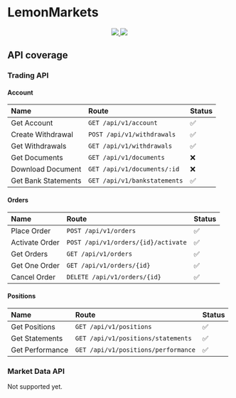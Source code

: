 # LemonMarkets

<p align="center">
  <a href="https://github.com/MarcMogdanz/LemonMarkets/actions/workflows/ci.yml">
    <img src="https://github.com/MarcMogdanz/LemonMarkets/actions/workflows/ci.yml/badge.svg" />
  </a>
  <a href="https://github.com/MarcMogdanz/LemonMarkets/actions/workflows/examples.yml">
    <img src="https://github.com/MarcMogdanz/LemonMarkets/actions/workflows/examples.yml/badge.svg" />
  </a>
</p>

## API coverage

### Trading API

#### Account

| Name                | Route                        | Status |
| :------------------ | :--------------------------- | :----- |
| Get Account         | `GET /api/v1/account`        | ✅     |
| Create Withdrawal   | `POST /api/v1/withdrawals`   | ✅     |
| Get Withdrawals     | `GET /api/v1/withdrawals`    | ✅     |
| Get Documents       | `GET /api/v1/documents`      | ❌     |
| Download Document   | `GET /api/v1/documents/:id`  | ❌     |
| Get Bank Statements | `GET /api/v1/bankstatements` | ✅     |

#### Orders

| Name           | Route                               | Status |
| :------------- | :---------------------------------- | :----- |
| Place Order    | `POST /api/v1/orders`               | ✅     |
| Activate Order | `POST /api/v1/orders/{id}/activate` | ✅     |
| Get Orders     | `GET /api/v1/orders`                | ✅     |
| Get One Order  | `GET /api/v1/orders/{id}`           | ✅     |
| Cancel Order   | `DELETE /api/v1/orders/{id}`        | ✅     |

#### Positions

| Name            | Route                               | Status |
| :-------------- | :---------------------------------- | :----- |
| Get Positions   | `GET /api/v1/positions`             | ✅     |
| Get Statements  | `GET /api/v1/positions/statements`  | ✅     |
| Get Performance | `GET /api/v1/positions/performance` | ✅     |

### Market Data API

Not supported yet.
